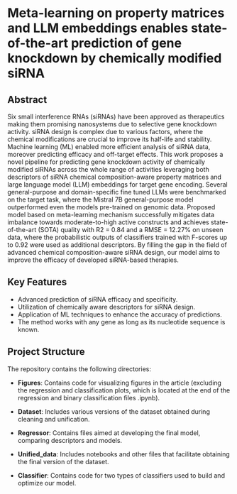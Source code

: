 # Meta-learning on property matrices and LLM embeddings enables state-of-the-art prediction of gene knockdown by chemically modified siRNA

## Abstract

Six small interference RNAs (siRNAs) have been approved as therapeutics making them promising nanosystems due to selective gene knockdown activity. siRNA design is complex due to various factors, where the chemical modifications are crucial to improve its half-life and stability. Machine learning (ML) enabled more efficient analysis of siRNA data, moreover predicting efficacy and off-target effects. This work proposes a novel pipeline for predicting gene knockdown activity of chemically modified siRNAs across the whole range of activities leveraging both descriptors of siRNA chemical composition-aware property matrices and large language model (LLM) embeddings for target gene encoding. Several general-purpose and domain-specific fine tuned LLMs were benchmarked on the target task, where the Mistral 7B general-purpose model outperformed even the models pre-trained on genomic data. Proposed model based on meta-learning mechanism successfully mitigates data imbalance towards moderate-to-high active constructs and achieves state-of-the-art (SOTA) quality with R2 = 0.84 and a RMSE = 12.27% on unseen data, where the probabilistic outputs of classifiers trained with F-scores up to 0.92 were used as additional descriptors. By filling the gap in the field of advanced chemical composition-aware siRNA design, our model aims to improve the efficacy of developed siRNA-based therapies.

## Key Features

- Advanced prediction of siRNA efficacy and specificity.
- Utilization of chemically aware descriptors for siRNA design.
- Application of ML techniques to enhance the accuracy of predictions.
- The method works with any gene as long as its nucleotide sequence is known.

## Project Structure

The repository contains the following directories:

- **Figures**: Contains code for visualizing figures in the article (excluding the regression and classification plots, which is located at the end of the regression and binary classification files .ipynb).
  
- **Dataset**: Includes various versions of the dataset obtained during cleaning and unification.

- **Regressor**: Contains files aimed at developing the final model, comparing descriptors and models.

- **Unified_data**: Includes notebooks and other files that facilitate obtaining the final version of the dataset.

- **Classifier**: Contains code for two types of classifiers used to build and optimize our model.
 
